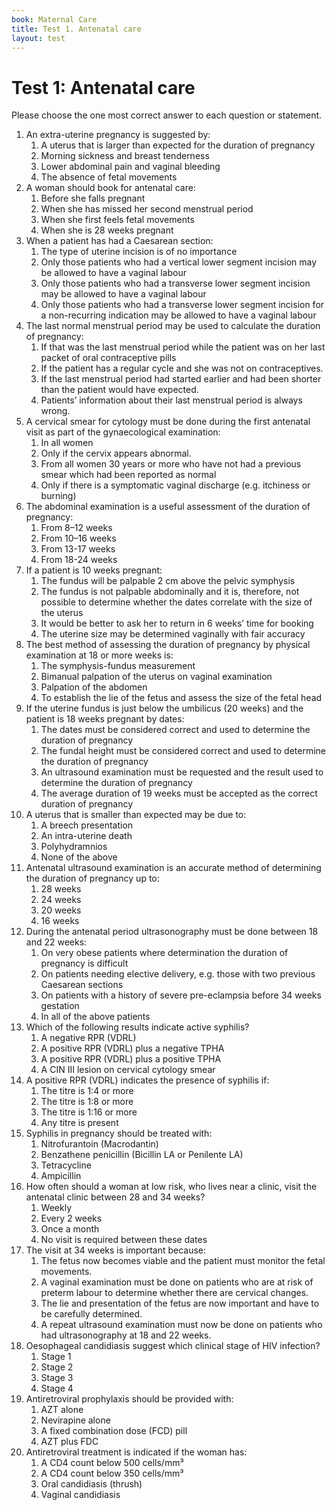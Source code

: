 ```yaml
---
book: Maternal Care
title: Test 1. Antenatal care
layout: test
---
```


# Test 1: Antenatal care

Please choose the one most correct answer to each question or statement.

1.	An extra-uterine pregnancy is suggested by:
	1.	A uterus that is larger than expected for the duration of pregnancy
	1.	Morning sickness and breast tenderness
	1.	Lower abdominal pain and vaginal bleeding
	1.	The absence of fetal movements
2.	A woman should book for antenatal care:
	1.	Before she falls pregnant
	1.	When she has missed her second menstrual period
	1.	When she first feels fetal movements
	1.	When she is 28 weeks pregnant
3.	When a patient has had a Caesarean section:
	1.	The type of uterine incision is of no importance
	1.	Only those patients who had a vertical lower segment incision may be allowed to have a vaginal labour
	1.	Only those patients who had a transverse lower segment incision may be allowed to have a vaginal labour
	1.	Only those patients who had a transverse lower segment incision for a non-recurring indication may be allowed to have a vaginal labour
4.	The last normal menstrual period may be used to calculate the duration of pregnancy:
	1.	If that was the last menstrual period while the patient was on her last packet of oral contraceptive pills
	1.	If the patient has a regular cycle and she was not on contraceptives.
	1.	If the last menstrual period had started earlier and had been shorter than the patient would have expected.
	1.	Patients’ information about their last menstrual period is always wrong.
5. A cervical smear for cytology must be done during the first antenatal visit as part of the gynaecological examination:
	1.	In all women
	1.	Only if the cervix appears abnormal.
	1.	From all women 30 years or more who have not had a previous smear which had been reported as normal
	1.	Only if there is a symptomatic vaginal discharge (e.g. itchiness or burning)
6.	The abdominal examination is a useful assessment of the duration of pregnancy:
	1.	From 8–12 weeks
	1.	From 10–16 weeks
	1.	From 13-17 weeks
	1.	From 18-24 weeks
7.	If a patient is 10 weeks pregnant:
	1.	The fundus will be palpable 2 cm above the pelvic symphysis
	1.	The fundus is not palpable abdominally and it is, therefore, not possible to determine whether the dates correlate with the size of the uterus
	1.	It would be better to ask her to return in 6 weeks’ time for booking
	1.	The uterine size may be determined vaginally with fair accuracy
8.	The best method of assessing the duration of pregnancy by physical examination at 18 or more weeks is:
	1.	The symphysis-fundus measurement
	1.	Bimanual palpation of the uterus on vaginal examination
	1.	Palpation of the abdomen
	1.	To establish the lie of the fetus and assess the size of the fetal head
9.	If the uterine fundus is just below the umbilicus (20 weeks) and the patient is 18 weeks pregnant by dates:
	1.	The dates must be considered correct and used to determine the duration of pregnancy
	1.	The fundal height must be considered correct and used to determine the duration of pregnancy
	1.	An ultrasound examination must be requested and the result used to determine the duration of pregnancy
	1.	The average duration of 19 weeks must be accepted as the correct duration of pregnancy
10.	A uterus that is smaller than expected may be due to:
	1.	A breech presentation
	1.	An intra-uterine death
	1.	Polyhydramnios
	1.	None of the above
11.	Antenatal ultrasound examination is an accurate method of determining the duration of pregnancy up to:
	1.	28 weeks
	1.	24 weeks
	1.	20 weeks
	1.	16 weeks
12.	During the antenatal period ultrasonography must be done between 18 and 22 weeks:
	1.	On very obese patients where determination the duration of pregnancy is difficult
	1.	On patients needing elective delivery, e.g. those with two previous Caesarean sections
	1.	On patients with a history of severe pre-eclampsia before 34 weeks gestation
	1.	In all of the above patients
13.	Which of the following results indicate active syphilis?
	1.	A negative RPR (VDRL)
	1.	A positive RPR (VDRL) plus a negative TPHA
	1.	A positive RPR (VDRL) plus a positive TPHA
	1.	A CIN III lesion on cervical cytology smear
14.	A positive RPR (VDRL) indicates the presence of syphilis if:
	1.	The titre is 1:4 or more
	1.	The titre is 1:8 or more
	1.	The titre is 1:16 or more
	1.	Any titre is present
15.	Syphilis in pregnancy should be treated with: 
	1.	Nitrofurantoin (Macrodantin)
	1.	Benzathene penicillin (Bicillin LA or Penilente LA)
	1.	Tetracycline
	1.	Ampicillin
16.	How often should a woman at low risk, who lives near a clinic, visit the antenatal clinic between 28 and 34 weeks?
	1.	Weekly
	1.	Every 2 weeks
	1.	Once a month
	1.	No visit is required between these dates
17.	The visit at 34 weeks is important because:
	1.	The fetus now becomes viable and the patient must monitor the fetal movements.
	1.	A vaginal examination must be done on patients who are at risk of preterm labour to determine whether there are cervical changes.
	1.	The lie and presentation of the fetus are now important and have to be carefully determined.
	1.	A repeat ultrasound examination must now be done on patients who had ultrasonography at 18 and 22 weeks.
18.	Oesophageal candidiasis suggest which clinical stage of HIV infection?
	1.	Stage 1
	1.	Stage 2
	1.	Stage 3
	1.	Stage 4
19.	Antiretroviral prophylaxis should be provided with:
	1.	AZT alone
	1.	Nevirapine alone
	1.	A fixed combination dose (FCD) pill
	1.	AZT plus FDC
20.	Antiretroviral treatment is indicated if the woman has:
	1.	A CD4 count below 500 cells/mm³
	1.	A CD4 count below 350 cells/mm³
	1.	Oral candidiasis (thrush)
	1.	Vaginal candidiasis
